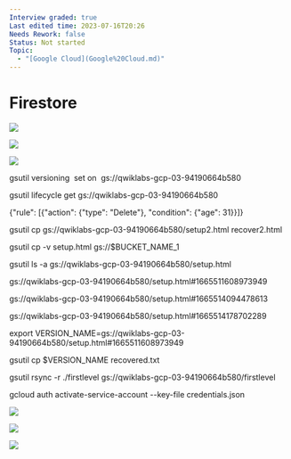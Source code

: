 ```yaml
---
Interview graded: true
Last edited time: 2023-07-16T20:26
Needs Rework: false
Status: Not started
Topic:
  - "[Google Cloud](Google%20Cloud.md)"
---
```

# Firestore

[![](https://lh5.googleusercontent.com/Yk_PQ60Rr82F--9tjwnxFNoO4ZFcMu1wsrwYkf2_14yvcy0lt_syXedMJ6OuUUx4EYFbe_Uz9yvzj2YBXQCpXnv4bBKhu0nNuGi-WcOYnrjBJzrz_AkfVcQZfDDAE03k-LluyiEg2INZoLZya4SqD_sE9pC7EbYs6oLZxmfjQrlUdB57K1nOovaJcX7KKw)](https://lh5.googleusercontent.com/Yk_PQ60Rr82F--9tjwnxFNoO4ZFcMu1wsrwYkf2_14yvcy0lt_syXedMJ6OuUUx4EYFbe_Uz9yvzj2YBXQCpXnv4bBKhu0nNuGi-WcOYnrjBJzrz_AkfVcQZfDDAE03k-LluyiEg2INZoLZya4SqD_sE9pC7EbYs6oLZxmfjQrlUdB57K1nOovaJcX7KKw)

[![](https://lh5.googleusercontent.com/E_ptp5YXWx9s5Ie3ANwmDxoM3veZYVk5ri9uI6czokJAg22ZZNVuPuK36Cp--bcNlzHAc-DbO5Pm0b8hj9QsKV2cpfTES33JZiwd3DRmFKUFbG0x-lEA6ZZMk8mblwjvQjnmmPUOCGj02xGHfRMHJmpT-hOd_v7tb3jm-wIINkhXR5TdihZI_5q1m1fm2g)](https://lh5.googleusercontent.com/E_ptp5YXWx9s5Ie3ANwmDxoM3veZYVk5ri9uI6czokJAg22ZZNVuPuK36Cp--bcNlzHAc-DbO5Pm0b8hj9QsKV2cpfTES33JZiwd3DRmFKUFbG0x-lEA6ZZMk8mblwjvQjnmmPUOCGj02xGHfRMHJmpT-hOd_v7tb3jm-wIINkhXR5TdihZI_5q1m1fm2g)

[![](https://lh4.googleusercontent.com/NSqhqLX4mvt6PmKL_On4U6ciQJTeBkzyr0oORgMY8RmZn7vO44kSyRFPedejLIS4Hf7uzN2KSDMZrR4vtYh0PkhUTlLBGPHgFpP_I43d_SRSRQ7m0NlO51iGxAzDKPjbQMTMF_AKqo95HCWJ3m1ysoG_8SGN6oTqqLZgv0HauftP6l_dgBoWtXpC9BFkaw)](https://lh4.googleusercontent.com/NSqhqLX4mvt6PmKL_On4U6ciQJTeBkzyr0oORgMY8RmZn7vO44kSyRFPedejLIS4Hf7uzN2KSDMZrR4vtYh0PkhUTlLBGPHgFpP_I43d_SRSRQ7m0NlO51iGxAzDKPjbQMTMF_AKqo95HCWJ3m1ysoG_8SGN6oTqqLZgv0HauftP6l_dgBoWtXpC9BFkaw)

gsutil versioning  set on  gs://qwiklabs-gcp-03-94190664b580

gsutil lifecycle get gs://qwiklabs-gcp-03-94190664b580

{"rule": [{"action": {"type": "Delete"}, "condition": {"age": 31}}]}

gsutil cp gs://qwiklabs-gcp-03-94190664b580/setup2.html recover2.html

gsutil cp -v setup.html gs://$BUCKET_NAME_1

gsutil ls -a gs://qwiklabs-gcp-03-94190664b580/setup.html

gs://qwiklabs-gcp-03-94190664b580/setup.html\#1665511608973949

gs://qwiklabs-gcp-03-94190664b580/setup.html\#1665514094478613

gs://qwiklabs-gcp-03-94190664b580/setup.html\#1665514178702289

export VERSION_NAME=gs://qwiklabs-gcp-03-94190664b580/setup.html\#1665511608973949

gsutil cp $VERSION_NAME recovered.txt

gsutil rsync -r ./firstlevel gs://qwiklabs-gcp-03-94190664b580/firstlevel

gcloud auth activate-service-account --key-file credentials.json

[![](https://lh6.googleusercontent.com/GUj79VI6TaQOBanwoI3slY3NHaecRkr6j7JvP2lR_eJuJ90oDNQ0Pb6uEBcvNx0jC1TwfTvbBbM6rmfAJwh_F0viuVNQYp5KOQhZTmkSQzoU7fJRpizDk1EMwXfMs57sM4-LtfL8VoUgWSSRMfRXYMydpSyA0YPNx9z2NqXfENBZcaronbNLpRoGBqPq)](https://lh6.googleusercontent.com/GUj79VI6TaQOBanwoI3slY3NHaecRkr6j7JvP2lR_eJuJ90oDNQ0Pb6uEBcvNx0jC1TwfTvbBbM6rmfAJwh_F0viuVNQYp5KOQhZTmkSQzoU7fJRpizDk1EMwXfMs57sM4-LtfL8VoUgWSSRMfRXYMydpSyA0YPNx9z2NqXfENBZcaronbNLpRoGBqPq)

[![](https://lh5.googleusercontent.com/cQ7Wki-XlSJADlpVn2rZGHTjEEedLMJWToHKLC27AKyqWKE-iiZr34rhgszPJsuSS9LtWDxg8A1-zf6b4KER8LkG-dp8WL9J56i6y_BqD0yttwZuf_TSkCEMYq4QrSj446oFYO8BdmGNQ7KW-RwLE6CzJpr1RQPmAJ7KhWwHYWyWXeQbiNZC3nuJ3qBPhQ)](https://lh5.googleusercontent.com/cQ7Wki-XlSJADlpVn2rZGHTjEEedLMJWToHKLC27AKyqWKE-iiZr34rhgszPJsuSS9LtWDxg8A1-zf6b4KER8LkG-dp8WL9J56i6y_BqD0yttwZuf_TSkCEMYq4QrSj446oFYO8BdmGNQ7KW-RwLE6CzJpr1RQPmAJ7KhWwHYWyWXeQbiNZC3nuJ3qBPhQ)

[![](https://lh5.googleusercontent.com/YE2V5ca5P8xzvqU7oF9cZPhNJ_Rth2pcN81xsDIYQb5KfdITuWbqqeTv1v7cKaxNufMqDe0hpTL2THawlyxnpftjMKyRuof3VORvfdnjC6CtHXHzbahh6SD_arD70usluHsEwRhhmvaLKU4iQv1glehmCJUrEp70oiMd57GVV8mUSG-U9GDAvvZzRcoR5g)](https://lh5.googleusercontent.com/YE2V5ca5P8xzvqU7oF9cZPhNJ_Rth2pcN81xsDIYQb5KfdITuWbqqeTv1v7cKaxNufMqDe0hpTL2THawlyxnpftjMKyRuof3VORvfdnjC6CtHXHzbahh6SD_arD70usluHsEwRhhmvaLKU4iQv1glehmCJUrEp70oiMd57GVV8mUSG-U9GDAvvZzRcoR5g)